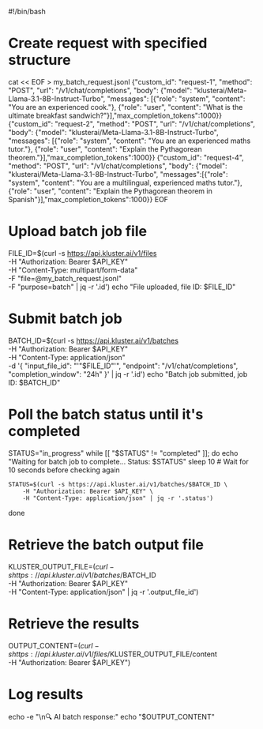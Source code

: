 #!/bin/bash

# Create request with specified structure
cat << EOF > my_batch_request.jsonl
{"custom_id": "request-1", "method": "POST", "url": "/v1/chat/completions", "body": {"model": "klusterai/Meta-Llama-3.1-8B-Instruct-Turbo", "messages": [{"role": "system", "content": "You are an experienced cook."}, {"role": "user", "content": "What is the ultimate breakfast sandwich?"}],"max_completion_tokens":1000}}
{"custom_id": "request-2", "method": "POST", "url": "/v1/chat/completions", "body": {"model": "klusterai/Meta-Llama-3.1-8B-Instruct-Turbo", "messages": [{"role": "system", "content": "You are an experienced maths tutor."}, {"role": "user", "content": "Explain the Pythagorean theorem."}],"max_completion_tokens":1000}}
{"custom_id": "request-4", "method": "POST", "url": "/v1/chat/completions", "body": {"model": "klusterai/Meta-Llama-3.1-8B-Instruct-Turbo", "messages":[{"role": "system", "content": "You are a multilingual, experienced maths tutor."}, {"role": "user", "content": "Explain the Pythagorean theorem in Spanish"}],"max_completion_tokens":1000}}
EOF

# Upload batch job file
FILE_ID=$(curl -s https://api.kluster.ai/v1/files \
    -H "Authorization: Bearer $API_KEY" \
    -H "Content-Type: multipart/form-data" \
    -F "file=@my_batch_request.jsonl" \
    -F "purpose=batch" | jq -r '.id')
echo "File uploaded, file ID: $FILE_ID"

# Submit batch job
BATCH_ID=$(curl -s https://api.kluster.ai/v1/batches \
    -H "Authorization: Bearer $API_KEY" \
    -H "Content-Type: application/json" \
    -d '{
        "input_file_id": "'"$FILE_ID"'",
        "endpoint": "/v1/chat/completions",
        "completion_window": "24h"
    }' | jq -r '.id')
echo "Batch job submitted, job ID: $BATCH_ID"


# Poll the batch status until it's completed
STATUS="in_progress"
while [[ "$STATUS" != "completed" ]]; do
    echo "Waiting for batch job to complete... Status: $STATUS"
    sleep 10 # Wait for 10 seconds before checking again

    STATUS=$(curl -s https://api.kluster.ai/v1/batches/$BATCH_ID \
        -H "Authorization: Bearer $API_KEY" \
        -H "Content-Type: application/json" | jq -r '.status')
done

# Retrieve the batch output file
KLUSTER_OUTPUT_FILE=$(curl -s https://api.kluster.ai/v1/batches/$BATCH_ID \
    -H "Authorization: Bearer $API_KEY" \
    -H "Content-Type: application/json" | jq -r '.output_file_id')

# Retrieve the results
OUTPUT_CONTENT=$(curl -s https://api.kluster.ai/v1/files/$KLUSTER_OUTPUT_FILE/content \
    -H "Authorization: Bearer $API_KEY")

# Log results
echo -e "\n🔍 AI batch response:"
echo "$OUTPUT_CONTENT"
